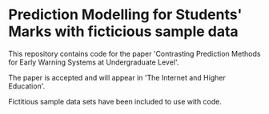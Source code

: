 # Prediction Modelling for Students' Marks with ficticious sample data

This repository contains code for the paper 'Contrasting Prediction Methods for Early Warning Systems at Undergraduate Level'.

The paper is accepted and will appear in 'The Internet and Higher Education'. 

Fictitious sample data sets have been included to use with code.
